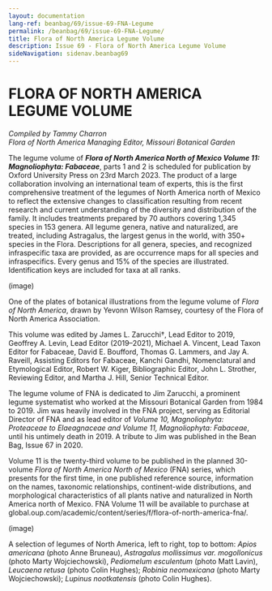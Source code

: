```yaml
---
layout: documentation
lang-ref: beanbag/69/issue-69-FNA-Legume
permalink: /beanbag/69/issue-69-FNA-Legume/
title: Flora of North America Legume Volume
description: Issue 69 - Flora of North America Legume Volume
sideNavigation: sidenav.beanbag69
---
```


# FLORA OF NORTH AMERICA LEGUME VOLUME

*Compiled by Tammy Charron*\
*Flora of North America Managing Editor, Missouri Botanical Garden*

The legume volume of ***Flora of North America North of Mexico Volume 11: Magnoliophyta: Fabaceae***, parts 1 and 2 is scheduled for publication by Oxford University Press on 23rd March 2023. The product of a large collaboration involving an international team of experts, this is the first comprehensive treatment of the legumes of North America north of Mexico to reflect the extensive changes to classification resulting from recent research and current understanding of the diversity and distribution of the family. It includes treatments prepared by 70 authors covering 1,345 species in 153 genera. All legume genera, native and naturalized, are treated, including Astragalus, the largest genus in the world, with 350+ species in the Flora. Descriptions for all genera, species, and recognized infraspecific taxa are provided, as are occurrence maps for all species and infraspecifics. Every genus and 15% of the species are illustrated. Identification keys are included for taxa at all ranks.

(image)

One of the plates of botanical illustrations from the legume volume of *Flora of North America*, drawn by Yevonn Wilson Ramsey, courtesy of the Flora of North America Association.

This volume was edited by James L. Zarucchi†, Lead Editor to 2019, Geoffrey A. Levin, Lead Editor (2019–2021), Michael A. Vincent, Lead Taxon Editor for Fabaceae, David E. Boufford, Thomas G. Lammers, and Jay A. Raveill, Assisting Editors for Fabaceae, Kanchi Gandhi, Nomenclatural and Etymological Editor, Robert W. Kiger, Bibliographic Editor, John L. Strother, Reviewing Editor, and Martha J. Hill, Senior Technical Editor.

The legume volume of FNA is dedicated to Jim Zarucchi, a prominent legume systematist who worked at the Missouri Botanical Garden from 1984 to 2019. Jim was heavily involved in the FNA project, serving as Editorial Director of FNA and as lead editor of *Volume 10, Magnoliophyta: Proteaceae to Elaeagnaceae and Volume 11, Magnoliophyta: Fabaceae*, until his untimely death in 2019. A tribute to Jim was published in the Bean Bag, Issue 67 in 2020.

Volume 11 is the twenty-third volume to be published in the planned 30-volume *Flora of North America North of Mexico* (FNA) series, which presents for the first time, in one published reference source, information on the names, taxonomic relationships, continent-wide distributions, and morphological characteristics of all plants native and naturalized in North America north of Mexico. FNA Volume 11 will be available to purchase at global.oup.com/academic/content/series/f/flora-of-north-america-fna/.

(image)

A selection of legumes of North America, left to right, top to bottom: *Apios americana* (photo Anne Bruneau), *Astragalus mollissimus var. mogollonicus* (photo Marty Wojciechowski), *Pediomelum esculentum* (photo Matt Lavin), *Leucaena retusa* (photo Colin Hughes); *Robinia neomexicana* (photo Marty Wojciechowski); *Lupinus nootkatensis* (photo Colin Hughes).

